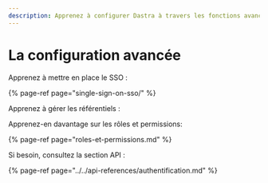 ```yaml
---
description: Apprenez à configurer Dastra à travers les fonctions avancées.
---
```


# La configuration avancée

Apprenez à mettre en place le SSO :

{% page-ref page="single-sign-on-sso/" %}

Apprenez à gérer les référentiels :

Apprenez-en davantage sur les rôles et permissions: 

{% page-ref page="roles-et-permissions.md" %}

Si besoin, consultez la section API :

{% page-ref page="../../api-references/authentification.md" %}







